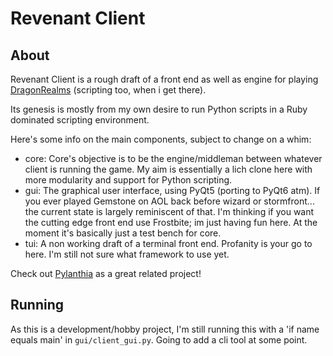 # Revenant Client

## About

Revenant Client is a rough draft of a front end as well as engine for playing [DragonRealms](https://www.play.net/dr/) (scripting too, when i get there). 

Its genesis is mostly from my own desire to run Python scripts in a Ruby dominated scripting environment. 

Here's some info on the main components, subject to change on a whim:

* core: Core's objective is to be the engine/middleman between whatever client is running the game. My aim is essentially a lich clone here with more modularity and support for Python scripting. 
* gui: The graphical user interface, using PyQt5 (porting to PyQt6 atm). If you ever played Gemstone on AOL back before wizard or stormfront... the current state is largely reminiscent of that. I'm thinking if you want the cutting edge front end use Frostbite; im just having fun here. At the moment it's basically just a test bench for core.
* tui: A non working draft of a terminal front end. Profanity is your go to here. I'm still not sure what framework to use yet. 

Check out [Pylanthia](https://github.com/robbintt/pylanthia) as a great related project!

## Running

As this is a development/hobby project, I'm still running this with a 'if name equals main' in `gui/client_gui.py`.
Going to add a cli tool at some point. 
